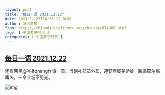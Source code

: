 ```yaml
---
layout: post
title: "每日一语 2021.12.22"
date: 2021-12-23T14:56:12.000Z
author: 乌合麒麟
from: https://chinadigitaltimes.net/chinese/674960.html
tags: [ 中国数字时代 ]
categories: [ 中国数字时代 ]
---
```

<!--1640271372000-->
[每日一语 2021.12.22](https://chinadigitaltimes.net/chinese/674960.html)
------

<div>
<p>还有网民@岑朴zhang作诗一首：当朝礼部员外郎，迎娶西域美娇娘。新婚燕尔燃篝火，一令全城不见光。</p><p><img src="https://chinadigitaltimes.net/chinese/files/2021/12/12.22.3-1024x1024.jpg" alt="img" /></p>
</div>
